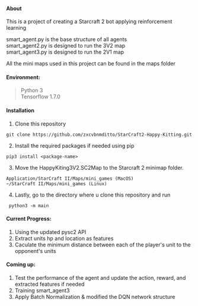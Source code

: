 #### About
This is a project of creating a Starcraft 2 bot applying reinforcement learning <br>

smart_agent.py is the base structure of all agents <br>
smart_agent2.py is designed to run the 3V2 map <br>
smart_agent3.py is designed to run the 2V1 map <br>

All the mini maps used in this project can be found in the maps folder <br>

#### Environment:
>Python 3 <br>
>Tensorflow 1.7.0

#### Installation
1. Clone this repository
```
git clone https://github.com/zxcvbnmditto/StarCraft2-Happy-Kitting.git
```
2. Install the required packages if needed using pip
```
pip3 install <package-name>
```
3. Move the HappyKiting3V2.SC2Map to the Starcraft 2 minimap folder. 
```
Application/StarCraft II/Maps/mini_games (MacOS)
~/StarCraft II/Maps/mini_games (Linux)
```
4. Lastly, go to the directory where u clone this repository and run
```
 python3 -m main
```
#### Current Progress:
1. Using the updated pysc2 API
2. Extract units hp and location as features
3. Caculate the minimum distance between each of the player's unit to the opponent's units

#### Coming up:
1. Test the performance of the agent and update the action, reward, and extracted features if needed
2. Training smart_agent3
3. Apply Batch Normalization & modified the DQN network structure

